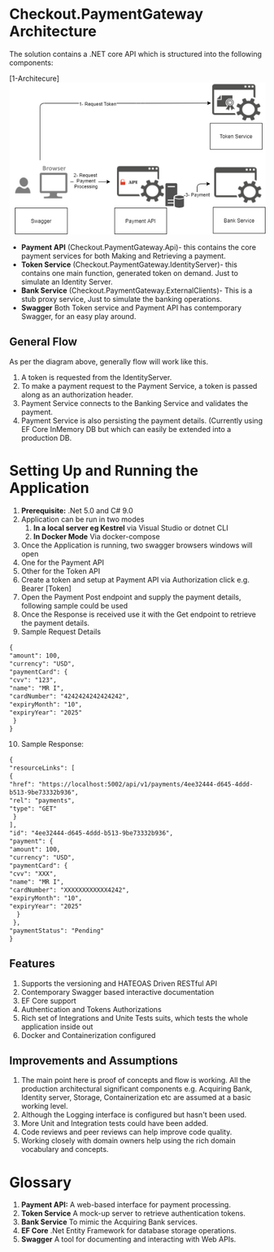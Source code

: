 
# Checkout.PaymentGateway Architecture

The solution contains a .NET core API which is structured into the following components:

[1-Architecure]
![Checkout.PaymentGateway Architecture](/Diagrams/Architecture.png) 

* **Payment API** (Checkout.PaymentGateway.Api)- this contains the core payment services for both Making and Retrieving a payment.
* **Token Service** (Checkout.PaymentGateway.IdentityServer)- this contains one main function, generated token on demand. Just to simulate an Identity Server.
* **Bank Service** (Checkout.PaymentGateway.ExternalClients)- This is a stub proxy service, Just to simulate the banking operations.
* **Swagger** Both Token service and Payment API has contemporary Swagger, for an easy play around.

## General Flow

As per the diagram above, generally flow will work like this.
1. A token is requested from the IdentityServer.
2. To make a payment request to the Payment Service, a token is passed along as an authorization header.
3. Payment Service connects to the Banking Service and validates the payment.
4. Payment Service is also persisting the payment details. (Currently using EF Core InMemory DB but which can easily be extended into a production DB.

#  Setting Up and Running the Application

1. **Prerequisite:** .Net 5.0 and C# 9.0
2.  Application can be run in two modes
	1. **In a local server eg Kestrel** via Visual Studio or dotnet CLI
	2. **In Docker Mode** Via docker-compose
3. Once the Application is running, two swagger browsers windows will open
4. One for the Payment API
5. Other for the Token API
6. Create a token and setup at Payment API via Authorization click e.g. Bearer [Token]
7. Open the Payment Post endpoint and supply the payment details, following sample could be used
8. Once the Response is received use it with the Get endpoint to retrieve the payment details.
9.  Sample Request Details
```
{
"amount": 100,
"currency": "USD",
"paymentCard": {
"cvv": "123",
"name": "MR I",
"cardNumber": "4242424242424242",
"expiryMonth": "10",
"expiryYear": "2025"
 }
}
```
10.  Sample Response:
```
{
"resourceLinks": [
{
"href": "https://localhost:5002/api/v1/payments/4ee32444-d645-4ddd-b513-9be73332b936",
"rel": "payments",
"type": "GET"
 }
],
"id": "4ee32444-d645-4ddd-b513-9be73332b936",
"payment": {
"amount": 100,
"currency": "USD",
"paymentCard": {
"cvv": "XXX",
"name": "MR I",
"cardNumber": "XXXXXXXXXXXX4242",
"expiryMonth": "10",
"expiryYear": "2025"
  }
 },
"paymentStatus": "Pending"
}
```
## Features
1. Supports the versioning and HATEOAS Driven RESTful API
2. Contemporary Swagger based interactive documentation
3. EF Core support
4.  Authentication and Tokens Authorizations
5. Rich set of Integrations and Unite Tests suits, which tests the whole application inside out
6. Docker and Containerization configured
## Improvements and Assumptions
1. The main point here is proof of concepts and flow is working. All the production architectural significant components e.g. Acquiring Bank, Identity server, Storage, Containerization etc are assumed at a basic working level.
2. Although the Logging interface is configured but hasn't been used.
3. More Unit and Integration tests could have been added.
4. Code reviews and peer reviews can help improve code quality.
5. Working closely with domain owners help using the rich domain vocabulary and concepts.

# Glossary
1. **Payment API:** A web-based interface for payment processing.
2. **Token Service** A mock-up server to retrieve authentication tokens.
3. **Bank Service** To mimic the Acquiring Bank services.
4. **EF Core** .Net Entity Framework for database storage operations.
5. **Swagger** A tool for documenting and interacting with Web APIs.